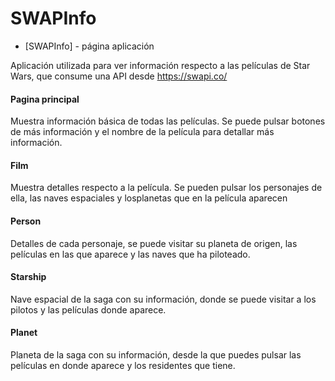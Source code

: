 # SWAPInfo

* [SWAPInfo] - página aplicación

Aplicación utilizada para ver información respecto a las películas de Star Wars, que consume una API desde https://swapi.co/
 
#### Pagina principal

Muestra información básica de todas las películas. Se puede pulsar botones de más información y el nombre de la película para detallar más información.

#### Film

Muestra detalles respecto a la película. Se pueden pulsar los personajes de ella, las naves espaciales y losplanetas que en la película aparecen

#### Person

Detalles de cada personaje, se puede visitar su planeta de origen, las películas en las que aparece y las naves que ha piloteado.

#### Starship

Nave espacial de la saga con su información, donde se puede visitar a los pilotos y las películas donde aparece.

#### Planet

Planeta de la saga con su información, desde la que puedes pulsar las películas en donde aparece y los residentes que tiene.


